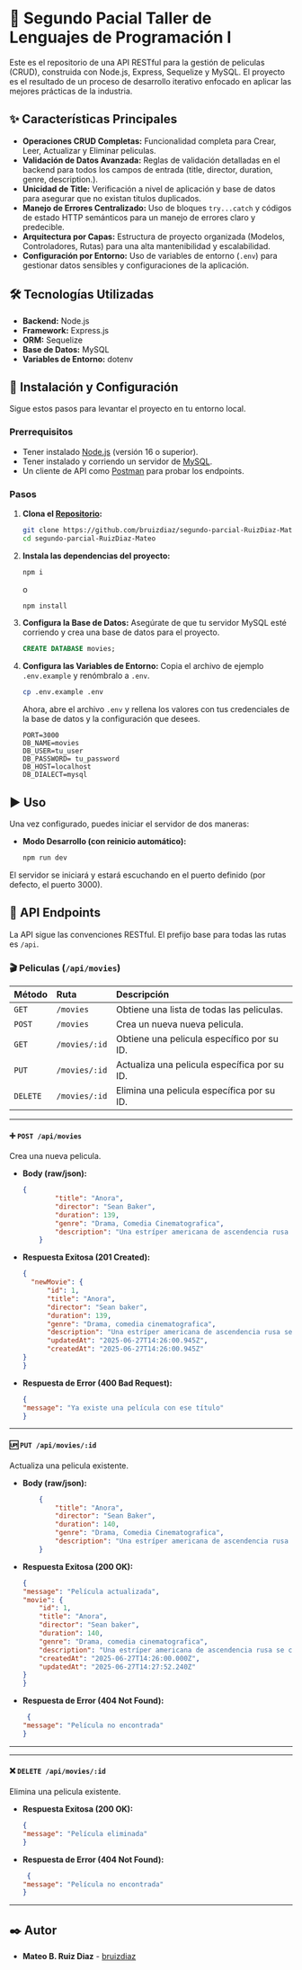 # 🎥 Segundo Pacial Taller de Lenguajes de Programación I

Este es el repositorio de una API RESTful para la gestión de peliculas (CRUD), construida con Node.js, Express, Sequelize y MySQL. El proyecto es el resultado de un proceso de desarrollo iterativo enfocado en aplicar las mejores prácticas de la industria.

## ✨ Características Principales

-   **Operaciones CRUD Completas:** Funcionalidad completa para Crear, Leer, Actualizar y Eliminar peliculas.
-   **Validación de Datos Avanzada:** Reglas de validación detalladas en el backend para todos los campos de entrada (title, director, duration, genre, description.).
-   **Unicidad de Title:** Verificación a nivel de aplicación y base de datos para asegurar que no existan titulos duplicados.
-   **Manejo de Errores Centralizado:** Uso de bloques `try...catch` y códigos de estado HTTP semánticos para un manejo de errores claro y predecible.
-   **Arquitectura por Capas:** Estructura de proyecto organizada (Modelos, Controladores, Rutas) para una alta mantenibilidad y escalabilidad.
-   **Configuración por Entorno:** Uso de variables de entorno (`.env`) para gestionar datos sensibles y configuraciones de la aplicación.

## 🛠️ Tecnologías Utilizadas

-   **Backend:** Node.js
-   **Framework:** Express.js
-   **ORM:** Sequelize
-   **Base de Datos:** MySQL
-   **Variables de Entorno:** dotenv

## 🚀 Instalación y Configuración

Sigue estos pasos para levantar el proyecto en tu entorno local.

### Prerrequisitos

-   Tener instalado [Node.js](https://nodejs.org/) (versión 16 o superior).
-   Tener instalado y corriendo un servidor de [MySQL](https://www.mysql.com/).
-   Un cliente de API como [Postman](https://www.postman.com/) para probar los endpoints.

### Pasos

1.  **Clona el [Repositorio](https://github.com/bruizdiaz/segundo-parcial-RuizDiaz-Mateo.git):**
    ```bash
    git clone https://github.com/bruizdiaz/segundo-parcial-RuizDiaz-Mateo.git
    cd segundo-parcial-RuizDiaz-Mateo
    ```

2.  **Instala las dependencias del proyecto:**
    ```bash
    npm i
    ```
    o
     ```bash
    npm install
    ```

3.  **Configura la Base de Datos:**
    Asegúrate de que tu servidor MySQL esté corriendo y crea una base de datos para el proyecto.
    ```sql
    CREATE DATABASE movies;
    ```

4.  **Configura las Variables de Entorno:**
    Copia el archivo de ejemplo `.env.example` y renómbralo a `.env`.
    ```bash
    cp .env.example .env
    ```
    Ahora, abre el archivo `.env` y rellena los valores con tus credenciales de la base de datos y la configuración que desees.
    ```env
    PORT=3000
    DB_NAME=movies
    DB_USER=tu_user
    DB_PASSWORD= tu_password
    DB_HOST=localhost
    DB_DIALECT=mysql

    ```

## ▶️ Uso

Una vez configurado, puedes iniciar el servidor de dos maneras:

-   **Modo Desarrollo (con reinicio automático):**
    ```bash
    npm run dev
    ```

El servidor se iniciará y estará escuchando en el puerto definido (por defecto, el puerto 3000).

## 📡 API Endpoints

La API sigue las convenciones RESTful. El prefijo base para todas las rutas es `/api`.

### 🎬 Peliculas (`/api/movies`)

| Método | Ruta | Descripción |
| :--- | :--- | :--- |
| `GET` | `/movies` | Obtiene una lista de todas las peliculas. |
| `POST` | `/movies` | Crea un nueva nueva pelicula. |
| `GET` | `/movies/:id` | Obtiene una pelicula específico por su ID. |
| `PUT` | `/movies/:id` | Actualiza una pelicula específica por su ID. |
| `DELETE`| `/movies/:id` | Elimina una pelicula específica por su ID. |

---

#### ➕ `POST /api/movies`

Crea una nueva pelicula.

-   **Body (raw/json):**
    ```json
    {
			"title": "Anora",
			"director": "Sean Baker",
			"duration": 139,
			"genre": "Drama, Comedia Cinematografica",
			"description": "Una estríper americana de ascendencia rusa se casa con el hijo de un oligarca ruso que está estudiando en Nueva York, pero la familia del chico la considera una prostituta y envía a unos matones para convencer a la pareja de que anulen el matrimonio."
		}
    ```
-   **Respuesta Exitosa (201 Created):**
    ```json
    {
      "newMovie": {
          "id": 1,
          "title": "Anora",
          "director": "Sean baker",
          "duration": 139,
          "genre": "Drama, comedia cinematografica",
          "description": "Una estríper americana de ascendencia rusa se casa con el hijo de un oligarca ruso que está estudiando en nueva york, pero la familia del chico la considera una prostituta y envía a unos matones para convencer a la pareja de que anulen el matrimonio.",
          "updatedAt": "2025-06-27T14:26:00.945Z",
          "createdAt": "2025-06-27T14:26:00.945Z"
    }    
    }
    ```
-   **Respuesta de Error (400 Bad Request):**
    ```json
    {
    "message": "Ya existe una película con ese título"
    }
    ```


---

#### 🆙 `PUT /api/movies/:id`

Actualiza una pelicula existente.

-   **Body (raw/json):**
    ```json
        {
			"title": "Anora",
			"director": "Sean Baker",
			"duration": 140,
			"genre": "Drama, Comedia Cinematografica",
			"description": "Una estríper americana de ascendencia rusa se casa con el hijo de un oligarca ruso que está estudiando en Nueva York, pero la familia del chico la considera una prostituta y envía a unos matones para convencer a la pareja de que anulen el matrimonio."
		}
    ```
-   **Respuesta Exitosa (200 OK):**
    ```json
    {
    "message": "Película actualizada",
    "movie": {
        "id": 1,
        "title": "Anora",
        "director": "Sean baker",
        "duration": 140,
        "genre": "Drama, comedia cinematografica",
        "description": "Una estríper americana de ascendencia rusa se casa con el hijo de un oligarca ruso que está estudiando en nueva york, pero la familia del chico la considera una prostituta y envía a unos matones para convencer a la pareja de que anulen el matrimonio.",
        "createdAt": "2025-06-27T14:26:00.000Z",
        "updatedAt": "2025-06-27T14:27:52.240Z"
    }
    }
    ```
-   **Respuesta de Error (404 Not Found):**
    ```json
     {
    "message": "Película no encontrada"
    }
    ```
---
---

#### ❌ `DELETE /api/movies/:id`

Elimina una pelicula existente.

-   **Respuesta Exitosa (200 OK):**
    ```json
    {
    "message": "Película eliminada"
    }
    ```
-   **Respuesta de Error (404 Not Found):**
    ```json
     {
    "message": "Película no encontrada"
    }
    ```
---

## ✒️ Autor

-   **Mateo B. Ruiz Diaz** - [bruizdiaz](https://github.com/bruizdiaz)
